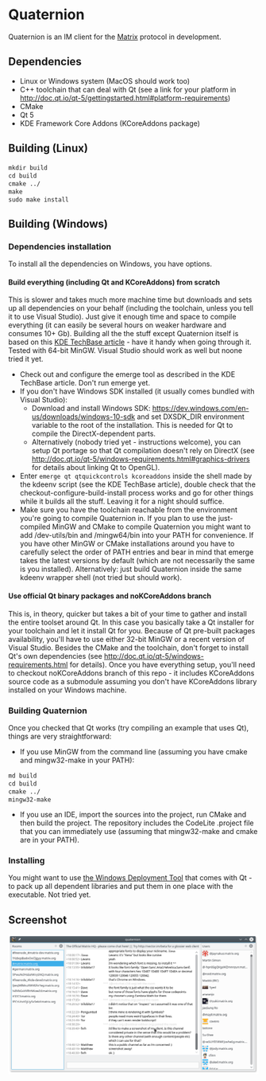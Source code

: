 # Quaternion
Quaternion is an IM client for the [Matrix](https://matrix.org) protocol in development.

## Dependencies
- Linux or Windows system (MacOS should work too)
- C++ toolchain that can deal with Qt (see a link for your platform in http://doc.qt.io/qt-5/gettingstarted.html#platform-requirements)
- CMake
- Qt 5
- KDE Framework Core Addons (KCoreAddons package)

## Building (Linux)
```
mkdir build
cd build
cmake ../
make
sudo make install
```

## Building (Windows)

### Dependencies installation
To install all the dependencies on Windows, you have options.

#### Build everything (including Qt and KCoreAddons) from scratch
This is slower and takes much more machine time but downloads and sets up all dependencies on your behalf (including the toolchain, unless you tell it to use Visual Studio). Just give it enough time and space to compile everything (it can easily be several hours on weaker hardware and consumes 10+ Gb). Building all the the stuff except Quaternion itself is based on this [KDE TechBase article](https://techbase.kde.org/Getting_Started/Build/Windows/emerge) - have it handy when going through it. Tested with 64-bit MinGW. Visual Studio should work as well but noone tried it yet.
- Check out and configure the emerge tool as described in the KDE TechBase article. Don't run emerge yet.
- If you don't have Windows SDK installed (it usually comes bundled with Visual Studio):
  - Download and install Windows SDK: https://dev.windows.com/en-us/downloads/windows-10-sdk and set DXSDK_DIR environment variable to the root of the installation. This is needed for Qt to compile the DirectX-dependent parts.
  - Alternatively (nobody tried yet - instructions welcome), you can setup Qt portage so that Qt compilation doesn't rely on DirectX (see http://doc.qt.io/qt-5/windows-requirements.html#graphics-drivers for details about linking Qt to OpenGL).
- Enter ```emerge qt qtquickcontrols kcoreaddons``` inside the shell made by the kdeenv script (see the KDE TechBase article), double check that the checkout-configure-build-install process works and go for other things while it builds all the stuff. Leaving it for a night should suffice.
- Make sure you have the toolchain reachable from the environment you're going to compile Quaternion in. If you plan to use the just-compiled MinGW and CMake to compile Quaternion you might want to add <KDEROOT>/dev-utils/bin and <KDEROOT>/mingw64/bin into your PATH for convenience. If you have other MinGW or CMake installations around you have to carefully select the order of PATH entries and bear in mind that emerge takes the latest versions by default (which are not necessarily the same is you installed). Alternatively: just build Quaternion inside the same kdeenv wrapper shell (not tried but should work).

#### Use official Qt binary packages and noKCoreAddons branch
This is, in theory, quicker but takes a bit of your time to gather and install the entire toolset around Qt.
In this case you basically take a Qt installer for your toolchain and let it install Qt for you. Because of Qt pre-built packages availability, you'll have to use either 32-bit MinGW or a recent version of Visual Studio. Besides the CMake and the toolchain, don't forget to install Qt's own dependencies (see http://doc.qt.io/qt-5/windows-requirements.html for details).
Once you have everything setup, you'll need to checkout noKCoreAddons branch of this repo - it includes KCoreAddons source code as a submodule assuming you don't have KCoreAddons library installed on your Windows machine.

### Building Quaternion
Once you checked that Qt works (try compiling an example that uses Qt), things are very straightforward:
- If you use MinGW from the command line (assuming you have cmake and mingw32-make in your PATH):
```
md build
cd build
cmake ../
mingw32-make
```
- If you use an IDE, import the sources into the project, run CMake and then build the project. The repository includes the CodeLite .project file that you can immediately use (assuming that mingw32-make and cmake are in your PATH).

### Installing
You might want to use [the Windows Deployment Tool](http://doc.qt.io/qt-5/windows-deployment.html#the-windows-deployment-tool) that comes with Qt - to pack up all dependent libraries and put them in one place with the executable. Not tried yet.

## Screenshot
![Screenshot](quaternion.png)
